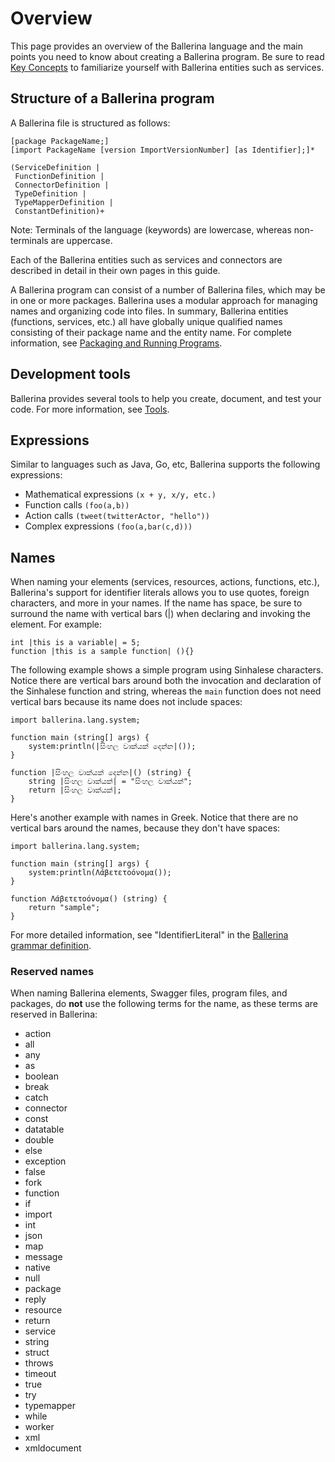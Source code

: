 # Overview

This page provides an overview of the Ballerina language and the main points you need to know about creating a Ballerina program. Be sure to read [Key Concepts](../key-concepts.md) to familiarize yourself with Ballerina entities such as services.

## Structure of a Ballerina program

A Ballerina file is structured as follows:

```
[package PackageName;]
[import PackageName [version ImportVersionNumber] [as Identifier];]*

(ServiceDefinition |
 FunctionDefinition |
 ConnectorDefinition |
 TypeDefinition |
 TypeMapperDefinition |
 ConstantDefinition)+
```

Note: Terminals of the language (keywords) are lowercase, whereas non-terminals are uppercase.

Each of the Ballerina entities such as services and connectors are described in detail in their own pages in this guide.

A Ballerina program can consist of a number of Ballerina files, which may be in one or more packages. Ballerina uses a modular approach for managing names and organizing code into files. In summary, Ballerina entities (functions, services, etc.) all have globally unique qualified names consisting of their package name and the entity name. For complete information, see [Packaging and Running Programs](packaging.md).

## Development tools

Ballerina provides several tools to help you create, document, and test your code. For more information, see [Tools](../tools.md).

## Expressions
Similar to languages such as Java, Go, etc, Ballerina supports the following expressions: 

* Mathematical expressions `(x + y, x/y, etc.)`
* Function calls `(foo(a,b))`
* Action calls `(tweet(twitterActor, "hello"))`
* Complex expressions `(foo(a,bar(c,d)))`

## Names
When naming your elements (services, resources, actions, functions, etc.), Ballerina's support for identifier literals allows you to use quotes, foreign characters, and more in your names. If the name has space, be sure to surround the name with vertical bars (|) when declaring and invoking the element. For example:

```
int |this is a variable| = 5;
function |this is a sample function| (){}
```

The following example shows a simple program using Sinhalese characters. Notice there are vertical bars around both the invocation and declaration of the Sinhalese function and string, whereas the `main` function does not need vertical bars because its name does not include spaces:

```
import ballerina.lang.system;

function main (string[] args) {
    system:println(|සිංහල වාක්යක් දෙන්න|());
}

function |සිංහල වාක්යක් දෙන්න|() (string) {
    string |සිංහල වාක්යක්| = "සිංහල වාක්යක්";
    return |සිංහල වාක්යක්|;
}
```

Here's another example with names in Greek. Notice that there are no vertical bars around the names, because they don't have spaces:

```
import ballerina.lang.system;

function main (string[] args) {
    system:println(Λάβετετοόνομα());
}

function Λάβετετοόνομα() (string) {
    return "sample";
}
```
For more detailed information, see "IdentifierLiteral" in the [Ballerina grammar definition](https://github.com/ballerinalang/ballerina/blob/master/docs/grammar/Ballerina.g4).

### Reserved names
When naming Ballerina elements, Swagger files, program files, and packages, do **not** use the following terms for the name, as these terms are reserved in Ballerina:

- action
- all
- any
- as
- boolean
- break
- catch
- connector
- const
- datatable
- double
- else
- exception
- false
- fork
- function
- if
- import
- int 
- json
- map
- message
- native
- null
- package
- reply
- resource
- return
- service
- string
- struct
- throws
- timeout
- true
- try
- typemapper
- while
- worker
- xml
- xmldocument

